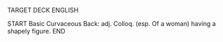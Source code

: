 TARGET DECK
ENGLISH

START
Basic
Curvaceous
Back: adj. Colloq. (esp. Of a woman) having a shapely figure.
END
